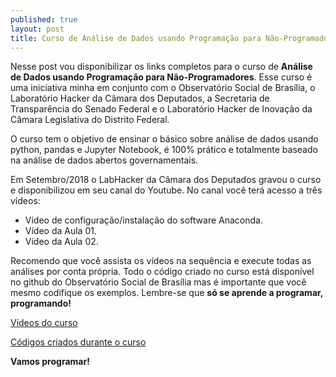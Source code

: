 ```yaml
---
published: true
layout: post
title: Curso de Análise de Dados usando Programação para Não-Programadores
---
```

Nesse post vou disponibilizar os links completos para o curso de **Análise de Dados usando Programação para Não-Programadores**. Esse curso é uma iniciativa minha em conjunto com o Observatório Social de Brasília, o Laboratório Hacker da Câmara dos Deputados, a Secretaria de Transparência do Senado Federal e o Laboratório Hacker de Inovação da Câmara Legislativa do Distrito Federal.

O curso tem o objetivo de ensinar o básico sobre análise de dados usando python, pandas e Jupyter Notebook, é 100% prático e totalmente baseado na análise de dados abertos governamentais.

Em Setembro/2018 o LabHacker da Câmara dos Deputados gravou o curso e disponibilizou em seu canal do Youtube. No canal você terá acesso a três vídeos:
- Vídeo de configuração/instalação do software Anaconda.
- Vídeo da Aula 01.
- Vídeo da Aula 02.

Recomendo que você assista os vídeos na sequência e execute todas as análises por conta própria. Todo o código criado no curso está disponível no github do Observatório Social de Brasília mas é importante que você mesmo codifique os exemplos. Lembre-se que **só se aprende a programar, programando!**

[Vídeos do curso](https://www.youtube.com/playlist?list=PLqiFjCF_dtcymXtdjwAP4s7tRoW4CYwnH)

[Códigos criados durante o curso](https://github.com/OSBrasilia/Curso_Analise_Dados_Publicos_Online)

**Vamos programar!**

